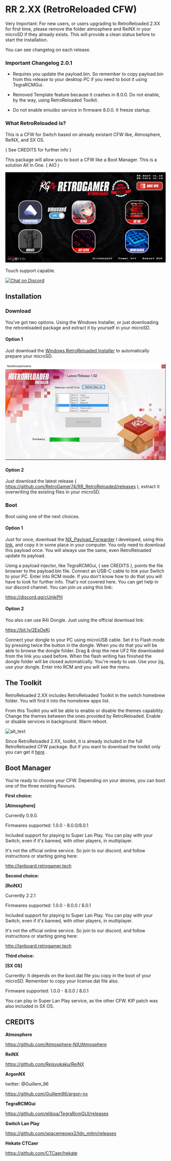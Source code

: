 # RR 2.XX (RetroReloaded CFW)

Very Important: For new users, or users upgrading to RetroReloaded 2.XX for first time, please remove the folder atmosphere and ReiNX in your microSD if they already exists. This will provide a clean status before to start the installation.

You can see changelog on each release.

### Important Changelog 2.0.1
* Requires you update the payload.bin. So remember to copy payload.bin from this release to your desktop PC if you need to boot it using TegraRCMGui.

* Removed Template feature because it crashes in 8.0.0. Do not enable, by the way, using RetroReloaded Toolkit.

* Do not enable emuiibo service in firmware 8.0.0. It freeze startup.

### What RetroReloaded is?

This is a CFW for Switch based on already existant CFW like, Atmosphere, ReiNX, and SX OS. 

( See CREDITS for further info )

This package will allow you to boot a CFW like a Boot Manager. This is a solution All In One. ( AIO )

![alt text](rr_boot_v2.jpg)

Touch support capable.

[![Chat on Discord](https://camo.githubusercontent.com/b4175720ede4f2621aa066ffbabb70ae30044679/68747470733a2f2f696d672e736869656c64732e696f2f62616467652f636861742d446973636f72642d627269676874677265656e2e737667)](https://discordapp.com/invite/cUnjkPH)

## Installation

### Download

You've got two options. Using the Windows Installer, or just downloading the retroreloaded package and extract it by yourself in your microSD.

#### Option 1
Just download the [Windows RetroReloaded Installer](https://github.com/RetroGamer74/RR_RetroReloaded-RetroReloaded-Switch-RR/blob/master/RR_Installer.rar) to automatically prepare your microSD. 

![alt text](RR_Installer.jpg)

#### Option 2
Just download the latest release ( https://github.com/RetroGamer74/RR_RetroReloaded/releases ), extract it overwriting the existing files in your microSD.

### Boot

Boot using one of the next choices.

#### Option 1

Just for once, download the [NX_Payload_Forwarder](https://github.com/RetroGamer74/NX_Payload_Forwarder) I developed, using this [link](https://github.com/RetroGamer74/NX_Payload_Forwarder), and copy it in some place in your computer. You only need to download this payload once. You will always use the same, even RetroReloaded update its payload.

Using a payload injector, like TegraRCMGui, ( see CREDITS ), points the file browser to the payload.bin file. Connect an USB-C cable to link your Switch to your PC. Enter into RCM mode. If you don't know how to do that you will have to look for further info. That's not covered here. You can get help in our discord channel. You can join us using this link:

https://discord.gg/cUnjkPH

#### Option 2

You also can use R4i Dongle. Just using the official download link:

https://bit.ly/2EsOeKj

Connect your dongle to your PC using microUSB cable. Set it to Flash mode by pressing twice the button in the dongle. When you do that you will be able to browse the dongle folder. Drag & drop the new UF2 file downloaded from the link you used before. When the flash writing has finished the dongle folder will be closed automatically. You're ready to use. Use your jig, use your dongle. Enter into RCM and you will see the menu.

## The Toolkit

RetroReloaded 2.XX includes RetroReloaded Toolkit in the switch homebrew folder. You will find it into the homebrew apps list.

From this Toolkit you will be able to enable or disable the themes capability. Change the themes between the ones provided by RetroReloaded. Enable or disable services in background. Warm reboot.

![alt_text](https://github.com/RetroGamer74/RR_Updater-RetroReloaded-Switch-RR/blob/master/RR_Toolkit.JPG)

Since RetroReloaded 2.XX, toolkit, it is already included in the full RetroReloaded CFW package. But if you want to download the toolkit only you can get it [here](https://github.com/RetroGamer74/RR_Updater-RetroReloaded-Switch-RR/releases) .

## Boot Manager

You're ready to choose your CFW. Depending on your desires, you can boot one of the three existing flavours.

**First choice:**

**[Atmosphere]**

Currently 0.9.0.

Firmwares supported: 1.0.0 - 8.0.0/8.0.1

Included support for playing to Super Lan Play. You can play with your Switch, even if it's banned, with other players, in multiplayer. 

It's not the official online service. So join to our discord, and follow instructions or starting going here:

http://lanboard.retrogamer.tech


**Second choice:**

**[ReiNX]**

Currently 2.2.1

Firmwares supported: 1.0.0 - 8.0.0 / 8.0.1

Included support for playing to Super Lan Play. You can play with your Switch, even if it's banned, with other players, in multiplayer. 

It's not the official online service. So join to our discord, and follow instructions or starting going here:

http://lanboard.retrogamer.tech


**Third choice:**

**[SX OS]**

Currently: It depends on the boot.dat file you copy in the boot of your microSD. Remember to copy your license.dat file also.

Firmware supported: 1.0.0 - 8.0.0 / 8.0.1

You can play in Super Lan Play service, as the other CFW. KIP patch was also included in SX OS.

## CREDITS
**Atmosphere**

https://github.com/Atmosphere-NX/Atmosphere

**ReiNX**

https://github.com/Reisyukaku/ReiNX

**ArgonNX**

twitter: @Guillem_96

https://github.com/Guillem96/argon-nx


**TegraRCMGui**

https://github.com/eliboa/TegraRcmGUI/releases

**Switch Lan Play**

https://github.com/spacemeowx2/ldn_mitm/releases

**Hekate CTCaer**

https://github.com/CTCaer/hekate
